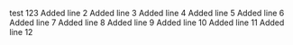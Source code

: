 test 123
Added line 2
Added line 3
Added line 4
Added line 5
Added line 6
Added line 7
Added line 8
Added line 9
Added line 10
Added line 11
Added line 12
